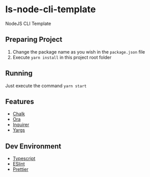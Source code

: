 # ls-node-cli-template

NodeJS CLI Template 

## Preparing Project

1. Change the package name as you wish in the `package.json` file
2. Execute `yarn install` in this project root folder

## Running

Just execute the command `yarn start`

## Features

* [Chalk](https://github.com/chalk/chalk/tree/v4.1.2)
* [Ora](https://github.com/sindresorhus/ora/tree/v5.4.1)
* [Inquirer](https://github.com/SBoudrias/Inquirer.js/tree/inquirer%408.2.3)
* [Yargs](https://github.com/yargs/yargs/tree/v17.5.1)

## Dev Environment

* [Typescript](https://github.com/microsoft/TypeScript/tree/v4.7.4)
* [ESlint](https://github.com/eslint/eslint/tree/v8.19.0)
* [Prettier](https://github.com/prettier/prettier/tree/2.7.1)